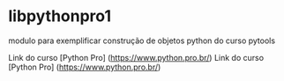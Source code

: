 # libpythonpro1
modulo para exemplificar construção de objetos python do curso pytools



Link do curso [Python Pro] (https://www.python.pro.br/)
Link do curso [Python Pro] (https://www.python.pro.br/)